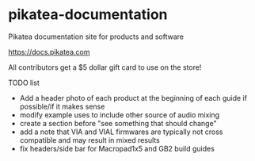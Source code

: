 # pikatea-documentation

Pikatea documentation site for products and software

https://docs.pikatea.com

All contributors get a $5 dollar gift card to use on the store!

TODO list
* Add a header photo of each product at the beginning of each guide if possible/if it makes sense
* modify example uses to include other source of audio mixing
* create a section before "see something that should change"
* add a note that VIA and VIAL firmwares are typically not cross compatible and may result in mixed results
* fix headers/side bar for Macropad1x5 and GB2 build guides
